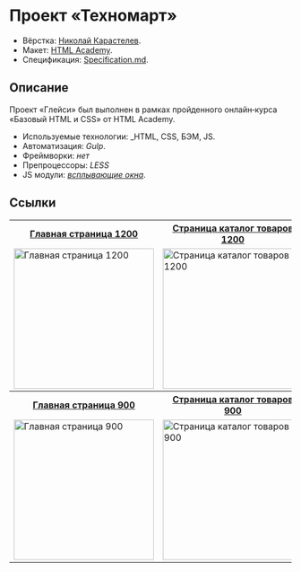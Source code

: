 # Проект «Техномарт»

* Вёрстка: [Николай Карастелев](https://github.com/bini1988).
* Макет: [HTML Academy](https://htmlacademy.ru).
* Спецификация: [Specification.md](https://github.com/bini1988/gllacy/blob/master/Specification.md).

## Описание
Проект «Глейси» был выполнен в рамках пройденного онлайн‑курса «Базовый HTML и CSS» от HTML Academy.

* Используемые технологии: _HTML, CSS, БЭМ, JS.
* Автоматизация: _Gulp_.
* Фреймворки: _нет_
* Препроцессоры: _LESS_
* JS модули: _[всплывающие окна](https://github.com/bini1988/gllacy/blob/master/js/script.js)_.

## Ссылки

<table>
  <tr>
  <th><a href="http://bini1988.github.io/gllacy/index.html">Главная страница 1200</a></th>
  <th><a href="http://bini1988.github.io/gllacy/catalog.html">Страница каталог товаров 1200</a></th>
  </tr>
  <tr valign="top">
    <td>
      <a href="https://cloud.githubusercontent.com/assets/8654155/23338925/f617bba2-fc27-11e6-8522-76e1d5d1fb25.jpg" target="_blank">
        <img src="https://cloud.githubusercontent.com/assets/8654155/23338925/f617bba2-fc27-11e6-8522-76e1d5d1fb25.jpg" width="250" alt="Главная страница 1200">
      </a>
    </td>
    <td>
      <a href="https://cloud.githubusercontent.com/assets/8654155/23338927/ff865b6c-fc27-11e6-8712-6f65891a1ef5.jpg" target="_blank"><img src="https://cloud.githubusercontent.com/assets/8654155/23338927/ff865b6c-fc27-11e6-8712-6f65891a1ef5.jpg" width="250" alt="Страница каталог товаров 1200"></a>
    </td>
  </tr>
  <tr>
  <th><a href="http://bini1988.github.io/gllacy/index.html">Главная страница 900</a></th>
  <th><a href="http://bini1988.github.io/gllacy/catalog.html">Страница каталог товаров 900</a></th>
  </tr>
  <tr valign="top">
    <td>
      <a href="https://cloud.githubusercontent.com/assets/8654155/23338928/029cec44-fc28-11e6-9466-d669e6c03b75.jpg" target="_blank">
        <img src="https://cloud.githubusercontent.com/assets/8654155/23338928/029cec44-fc28-11e6-9466-d669e6c03b75.jpg" width="250" alt="Главная страница 900">
      </a>
    </td>
    <td>
      <a href="https://cloud.githubusercontent.com/assets/8654155/23338929/0596337e-fc28-11e6-9f1c-90fefddcd918.jpg" target="_blank"><img src="https://cloud.githubusercontent.com/assets/8654155/23338929/0596337e-fc28-11e6-9f1c-90fefddcd918.jpg" width="250" alt="Страница каталог товаров 900"></a>
    </td>
  </tr>
</table>

